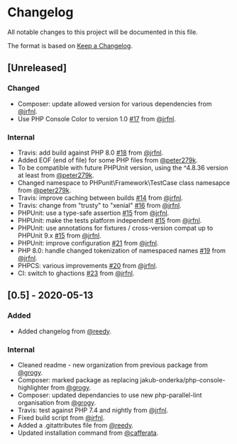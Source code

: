 # Changelog

All notable changes to this project will be documented in this file.

The format is based on [Keep a Changelog](https://keepachangelog.com/en/1.0.0/).

## [Unreleased]

### Changed

- Composer: update allowed version for various dependencies from [@jrfnl](https://github.com/jrfnl).
- Use PHP Console Color to version 1.0 [#17](https://github.com/php-parallel-lint/PHP-Console-Highlighter/pull/17) from [@jrfnl](https://github.com/jrfnl).

### Internal

- Travis: add build against PHP 8.0 [#18](https://github.com/php-parallel-lint/PHP-Console-Highlighter/pull/18) from [@jrfnl](https://github.com/jrfnl).
- Added EOF (end of file) for some PHP files from [@peter279k](https://github.com/peter279k).
- To be compatible with future PHPUnit version, using the ^4.8.36 version at least from [@peter279k](https://github.com/peter279k).
- Changed namespace to PHPunit\Framework\TestCase class namesapce from [@peter279k](https://github.com/peter279k).
- Travis: improve caching between builds [#14](https://github.com/php-parallel-lint/PHP-Console-Highlighter/pull/14) from [@jrfnl](https://github.com/jrfnl).
- Travis: change from "trusty" to "xenial" [#16](https://github.com/php-parallel-lint/PHP-Console-Highlighter/pull/16) from [@jrfnl](https://github.com/jrfnl).
- PHPUnit: use a type-safe assertion [#15](https://github.com/php-parallel-lint/PHP-Console-Highlighter/pull/15) from [@jrfnl](https://github.com/jrfnl).
- PHPUnit: make the tests platform independent [#15](https://github.com/php-parallel-lint/PHP-Console-Highlighter/pull/15) from [@jrfnl](https://github.com/jrfnl).
- PHPUnit: use annotations for fixtures / cross-version compat up to PHPUnit 9.x [#15](https://github.com/php-parallel-lint/PHP-Console-Highlighter/pull/15) from [@jrfnl](https://github.com/jrfnl).
- PHPUnit: improve configuration [#21](https://github.com/php-parallel-lint/PHP-Console-Highlighter/pull/21) from [@jrfnl](https://github.com/jrfnl).
- PHP 8.0: handle changed tokenization of namespaced names [#19](https://github.com/php-parallel-lint/PHP-Console-Highlighter/pull/19) from [@jrfnl](https://github.com/jrfnl).
- PHPCS: various improvements [#20](https://github.com/php-parallel-lint/PHP-Console-Highlighter/pull/20) from [@jrfnl](https://github.com/jrfnl).
- CI: switch to ghactions [#23](https://github.com/php-parallel-lint/PHP-Console-Highlighter/pull/23) from [@jrfnl](https://github.com/jrfnl).

## [0.5] - 2020-05-13

### Added

- Added changelog from [@reedy](https://github.com/reedy).

### Internal

- Cleaned readme - new organization from previous package from [@grogy](https://github.com/grogy).
- Composer: marked package as replacing jakub-onderka/php-console-highlighter from [@grogy](https://github.com/grogy).
- Composer: updated dependancies to use new php-parallel-lint organisation from [@grogy](https://github.com/grogy).
- Travis: test against PHP 7.4 and nightly from [@jrfnl](https://github.com/jrfnl).
- Fixed build script from [@jrfnl](https://github.com/jrfnl).
- Added a .gitattributes file from [@reedy](https://github.com/reedy).
- Updated installation command from [@cafferata](https://github.com/cafferata).

